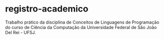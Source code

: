 # registro-academico
Trabalho prático da disciplina de Conceitos de Linguagens de Programação do curso de Ciência da Computação da Universidade Federal de São João Del Rei -  UFSJ.
